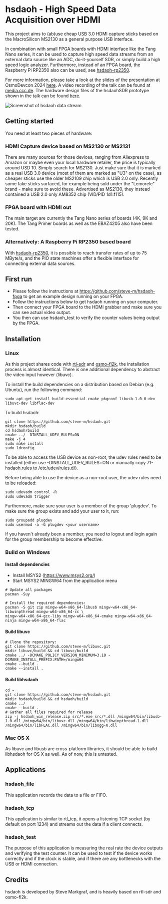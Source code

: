 # hsdaoh - High Speed Data Acquisition over HDMI

This project aims to (ab)use cheap USB 3.0 HDMI capture sticks based on the MacroSilicon MS2130 as a general purpose USB interface.

In combination with small FPGA boards with HDMI interface like the Tang Nano series, it can be used to capture high speed data streams from an external data source like an ADC, do-it-yourself SDR, or simply build a high speed logic analyzer.
Furthermore, instead of an FPGA board, the Raspberry Pi RP2350 also can be used, see [hsdaoh-rp2350](https://github.com/steve-m/hsdaoh-rp2350).

For more information, please take a look at the slides of the presentation at OsmoDevcon 2024 [here](https://people.osmocom.org/steve-m/hsdaoh_slides/rendered/osmodevcon2024_hsdaoh.pdf).
A video recording of the talk can be found at [media.ccc.de](https://media.ccc.de/v/osmodevcon2024-200-low-cost-high-speed-data-acquisition-over-hdmi).
The hardware design files of the hsdaohSDR prototype shown in the talk can be found [here](https://github.com/steve-m/hsdaohSDR).

![Screenshot of hsdaoh data stream](https://steve-m.de/projects/hsdaoh/hsdaoh_screenshot.jpg)

## Getting started

You need at least two pieces of hardware:

### HDMI Capture device based on MS2130 or MS2131
There are many sources for those devices, ranging from Aliexpress to Amazon or maybe even your local hardware retailer, the price is typically around USD 10. Simply search for MS2130.
Just make sure that it is marked as a real USB 3.0 device (most of them are marked as "U3" on the case), as cheaper sticks use the older MS2109 chip which is USB 2.0 only.
Recently some fake sticks surfaced, for example being sold under the "Lemorele" brand - make sure to avoid these. Advertised as MS2130, they instead contained a USB 2.0 only AM8352 chip (VID/PID 1d1:f115).

### FPGA board with HDMI out
The main target are currently the Tang Nano series of boards (4K, 9K and 20K). The Tang Primer boards as well as the EBAZ4205 also have been tested.

### Alternatively: A Raspberry Pi RP2350 based board
With [hsdaoh-rp2350](https://github.com/steve-m/hsdaoh-rp2350), it is possible to reach transfer rates of up to 75 MByte/s, and the PIO state machines offer a flexible interface for connecting external data sources.

## First run

- Please follow the instructions at https://github.com/steve-m/hsdaoh-fpga to get an example design running on your FPGA.
- Follow the instructions below to get hsdaoh running on your computer.
- Then connect your FPGA board to the HDMI grabber and make sure you can see actual video output.
- You then can use hsdaoh_test to verify the counter values being output by the FPGA.

## Installation

### Linux

As this project shares code with [rtl-sdr](https://osmocom.org/projects/rtl-sdr/wiki/Rtl-sdr) and [osmo-fl2k](https://osmocom.org/projects/osmo-fl2k/wiki), the installation process is almost identical.
There is one additional dependency to abstract the video input however (libuvc).

To install the build dependencies on a distribution based on Debian (e.g. Ubuntu), run the following command:

    sudo apt-get install build-essential cmake pkgconf libusb-1.0-0-dev libuvc-dev libflac-dev

To build hsdaoh:

    git clone https://github.com/steve-m/hsdaoh.git
    mkdir hsdaoh/build
    cd hsdaoh/build
    cmake ../ -DINSTALL_UDEV_RULES=ON
    make -j 4
    sudo make install
    sudo ldconfig

To be able to access the USB device as non-root, the udev rules need to be installed (either use -DINSTALL_UDEV_RULES=ON or manually copy 71-hsdaoh.rules to /etc/udev/rules.d/).

Before being able to use the device as a non-root user, the udev rules need to be reloaded:

    sudo udevadm control -R
    sudo udevadm trigger

Furthermore, make sure your user is a member of the group 'plugdev'.
To make sure the group exists and add your user to it, run:

    sudo groupadd plugdev
    sudo usermod -a -G plugdev <your username>

If you haven't already been a member, you need to logout and login again for the group membership to become effective.

### Build on Windows
#### Install dependencies
- Install MSYS2 (https://www.msys2.org/)
- Start MSYS2 MINGW64 from the application menu

```console
# Update all packages
pacman -Suy

# Install the required dependencies:
pacman -S git zip mingw-w64-x86_64-libusb mingw-w64-x86_64-libwinpthread mingw-w64-x86_64-cc \
mingw-w64-x86_64-gcc-libs mingw-w64-x86_64-cmake mingw-w64-x86_64-ninja mingw-w64-x86_64-flac
```

#### Build libuvc
```console
# Clone the repository:
git clone https://github.com/steve-m/libuvc.git
mkdir libuvc/build && cd libuvc/build
cmake ../ -DCMAKE_POLICY_VERSION_MINIMUM=3.10 -DCMAKE_INSTALL_PREFIX:PATH=/mingw64
cmake --build .
cmake --install .
```

#### Build libhsdaoh
```console
cd ~
git clone https://github.com/steve-m/hsdaoh.git
mkdir hsdaoh/build && cd hsdaoh/build
cmake ../
cmake --build .
# Gather all files required for release
zip -j hsdaoh_win_release.zip src/*.exe src/*.dll /mingw64/bin/libusb-1.0.dll /mingw64/bin/libuvc.dll /mingw64/bin/libwinpthread-1.dll /mingw64/bin/libFLAC.dll /mingw64/bin/libogg-0.dll
```

### Mac OS X
As libuvc and libusb are cross-platform libraries, it should be able to build libhsdaoh for OS X as well. As of now, this is untested.

## Applications

### hsdaoh_file

This application records the data to a file or FIFO.

### hsdaoh_tcp

This application is similar to rtl_tcp, it opens a listening TCP socket (by default on port 1234) and streams out the data if a client connects.

### hsdaoh_test

The purpose of this application is measuring the real rate the device outputs and verifying the test counter. It can be used to test if the device works correctly and if the clock is stable, and if there are any bottlenecks with the USB or HDMI connection.

## Credits

hsdaoh is developed by Steve Markgraf, and is heavily based on rtl-sdr and osmo-fl2k.
